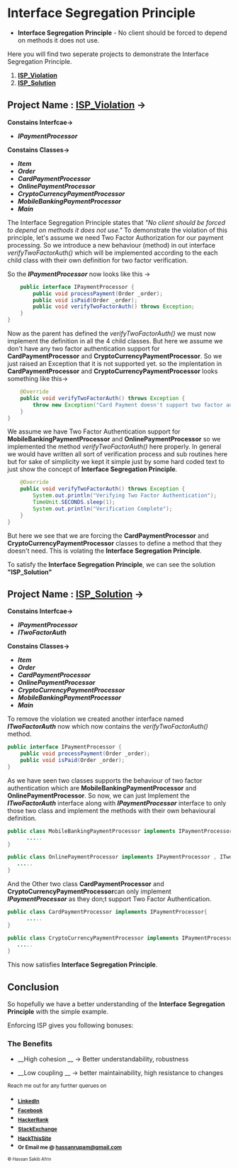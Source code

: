 # Interface Segregation Principle
* **Interface Segregation Principle** - No client should be forced to depend on methods it does not use.

Here you will find two seperate projects to demonstrate the Interface Segregation Principle.
  1. **[ISP_Violation](https://github.com/strangerOfDarkness/SOLID_PRINCIPLE/tree/main/InterfaceSegregationPrinciple/ISP_Violation)** 
  2. **[ISP_Solution](https://github.com/strangerOfDarkness/SOLID_PRINCIPLE/tree/main/InterfaceSegregationPrinciple/ISP_Solution)**
  
## **Project Name : [ISP_Violation](https://github.com/strangerOfDarkness/SOLID_PRINCIPLE/tree/main/InterfaceSegregationPrinciple/ISP_Violation)** ->
**Constains Interfcae->** 
* **_IPaymentProcessor_** 

**Constains Classes->** 
* **_Item_**
* **_Order_**
* **_CardPaymentProcessor_** 
* **_OnlinePaymentProcessor_** 
* **_CryptoCurrencyPaymentProcessor_** 
* **_MobileBankingPaymentProcessor_** 
* **_Main_**

The Interface Segregation Principle states that  _"No client should be forced to depend on methods it does not use."_
To demonstrate the violation of this principle, let's assume we need Two Factor Authorization for our
payment processing. So we introduce a new behaviour (method) in out interface _verifyTwoFactorAuth()_ which will
be implemented according to the each child class with their own definition for two factor verification.


So the **_IPaymentProcessor_** now looks like this ->
```java
	public interface IPaymentProcessor {
		public void processPayment(Order _order);
		public void isPaid(Order _order);
		public void verifyTwoFactorAuth() throws Exception;
	}
}
```
Now as the parent has defined the _verifyTwoFactorAuth()_ we must now implement the definition in all the 4 child classes.
But here we assume we don't have any two factor authentication support for **CardPaymentProcessor** and  **CryptoCurrencyPaymentProcessor**.
So we just raised an Exception that it is not supported yet. so the implentation in **CardPaymentProcessor** and  **CryptoCurrencyPaymentProcessor**
looks something like this-> 
```java
    @Override
    public void verifyTwoFactorAuth() throws Exception {
        throw new Exception("Card Payment doesn't support two factor authentication!");
    }
}
```

We assume we have Two Factor Authentication support for **MobileBankingPaymentProcessor** and **OnlinePaymentProcessor** so we implemented the method
_verifyTwoFactorAuth()_ here properly. In general we would have written all sort of verification process
and sub routines here but for sake of simplicity we kept it simple just by some hard coded text to just
show the concept of **Interface Segregation Principle**.
```java
	@Override
    public void verifyTwoFactorAuth() throws Exception {
        System.out.println("Verifying Two Factor Authentication");
        TimeUnit.SECONDS.sleep(1);
        System.out.println("Verification Complete");
    }
}
```

But here we see that we are forcing the **CardPaymentProcessor** and  **CryptoCurrencyPaymentProcessor** classes to define a method that they doesn't need.
This is volating the **Interface Segregation Principle**.

To satisfy the **Interface Segregation Principle**, we can see the solution **"ISP_Solution"**

## **Project Name : [ISP_Solution](https://github.com/strangerOfDarkness/SOLID_PRINCIPLE/tree/main/InterfaceSegregationPrinciple/ISP_Solution)** ->
**Constains Interfcae->** 
* **_IPaymentProcessor_** 
* **_ITwoFactorAuth_** 

**Constains Classes->** 
* **_Item_**
* **_Order_**
* **_CardPaymentProcessor_** 
* **_OnlinePaymentProcessor_** 
* **_CryptoCurrencyPaymentProcessor_** 
* **_MobileBankingPaymentProcessor_** 
* **_Main_**

To remove the violation we created another interface named **_ITwoFactorAuth_** now which now contains the _verifyTwoFactorAuth()_ method.

```java
public interface IPaymentProcessor {
    public void processPayment(Order _order);
    public void isPaid(Order _order);
}
```

As we have seen two classes supports the behaviour of two factor authentication which are **MobileBankingPaymentProcessor** and **OnlinePaymentProcessor**.
So now, we can just Implement the **_ITwoFactorAuth_** interface along with **_IPaymentProcessor_**  interface to only those
two class and implement the methods with their own behavioural definition.

```java
public class MobileBankingPaymentProcessor implements IPaymentProcessor , ITwoFactorAuth{
      .....
}
```

```java
public class OnlinePaymentProcessor implements IPaymentProcessor , ITwoFactorAuth{
   .....
}
```

And the Other two class **CardPaymentProcessor** and  **CryptoCurrencyPaymentProcessor**can only implement **_IPaymentProcessor_** 
as they don;t support Two Factor Authentication. 
```java
public class CardPaymentProcessor implements IPaymentProcessor{
      .....
}
```

```java
public class CryptoCurrencyPaymentProcessor implements IPaymentProcessor{
   .....
}
```


This now satisfies **Interface Segregation Principle**.



## **Conclusion**
So hopefully we have a better understanding of the **Interface Segregation Principle** with the simple example.

Enforcing ISP gives you following bonuses:
### **The Benefits**
* __High cohesion __
-> Better understandability, robustness


* __Low coupling __
-> better maintainability, high resistance to changes



<sub>Reach me out for any further querues on</sub>
 * <sub>**[LinkedIn](https://www.linkedin.com/in/hassanrupam/)**</sub>
 * <sub>**[Facebook](https://www.facebook.com/hassan.sakib/)**</sub>
 * <sub>**[HackerRank](https://www.hackerrank.com/ID15103144)**</sub>
 * <sub>**[StackExchange](https://stackexchange.com/users/12605274/hassan-sakib-rupam)**</sub>
 * <sub>**[HackThisSite](https://www.hackthissite.org/user/view/_d4RKN355/)**</sub>
 * <sub>**Or Email me @ [hassanrupam@gmail.com](mailto:hassanrupam@gmail.com)**</sub>

<sub><sup>:copyright: Hassan Sakib Afrin</sup></sub>
